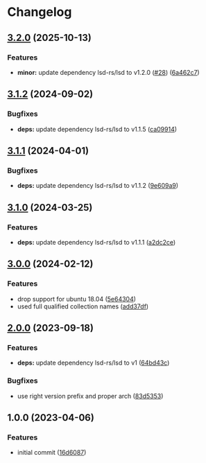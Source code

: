 # Changelog

## [3.2.0](https://github.com/rolehippie/lsd/compare/v3.1.2...v3.2.0) (2025-10-13)


### Features

* **minor:** update dependency lsd-rs/lsd to v1.2.0 ([#28](https://github.com/rolehippie/lsd/issues/28)) ([6a462c7](https://github.com/rolehippie/lsd/commit/6a462c78eb304d405cb7860b00a01c8a31e55605))

## [3.1.2](https://github.com/rolehippie/lsd/compare/v3.1.1...v3.1.2) (2024-09-02)


### Bugfixes

* **deps:** update dependency lsd-rs/lsd to v1.1.5 ([ca09914](https://github.com/rolehippie/lsd/commit/ca09914b4c3e628f10358116f58a788f87aeb316))

## [3.1.1](https://github.com/rolehippie/lsd/compare/v3.1.0...v3.1.1) (2024-04-01)


### Bugfixes

* **deps:** update dependency lsd-rs/lsd to v1.1.2 ([9e609a9](https://github.com/rolehippie/lsd/commit/9e609a9306b2dfcc1e8b98bc6aeb3d7e20e8361c))

## [3.1.0](https://github.com/rolehippie/lsd/compare/v3.0.0...v3.1.0) (2024-03-25)


### Features

* **deps:** update dependency lsd-rs/lsd to v1.1.1 ([a2dc2ce](https://github.com/rolehippie/lsd/commit/a2dc2ce4909f8850b6e0047b93ca73407c3a1ff7))

## [3.0.0](https://github.com/rolehippie/lsd/compare/v2.0.0...v3.0.0) (2024-02-12)


### Features

* drop support for ubuntu 18.04 ([5e64304](https://github.com/rolehippie/lsd/commit/5e64304da2a385f118301994df4c171e6e131af6))
* used full qualified collection names ([add37df](https://github.com/rolehippie/lsd/commit/add37dfc264437f473b1c4440cab8c93f7b8cf8a))

## [2.0.0](https://github.com/rolehippie/lsd/compare/v1.0.0...v2.0.0) (2023-09-18)


### Features

* **deps:** update dependency lsd-rs/lsd to v1 ([64bd43c](https://github.com/rolehippie/lsd/commit/64bd43c146c7e93b69b393e900219f5c934ece6f))


### Bugfixes

* use right version prefix and proper arch ([83d5353](https://github.com/rolehippie/lsd/commit/83d53530ce56fc3fb12bb1e15a00e160aa3dbdac))

## 1.0.0 (2023-04-06)


### Features

* initial commit ([16d6087](https://github.com/rolehippie/lsd/commit/16d6087cffcb1fea3a48d691087b19139e5b8cf0))
